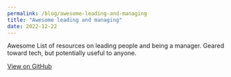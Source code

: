 ```yaml
---
permalink: /blog/awesome-leading-and-managing
title: "Awesome leading and managing"
date: 2022-12-22
---
```


Awesome List of resources on leading people and being a manager. Geared toward tech, but potentially useful to anyone.

[View on GitHub](https://github.com/ozgurural/awesome-leading-and-managing)
